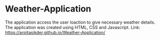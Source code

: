 # Weather-Application
The application access the user loaction to give necessary weather details. The application was created using HTML, CSS and Javascript. Link: https://arpitasikder.github.io/Weather-Application/
